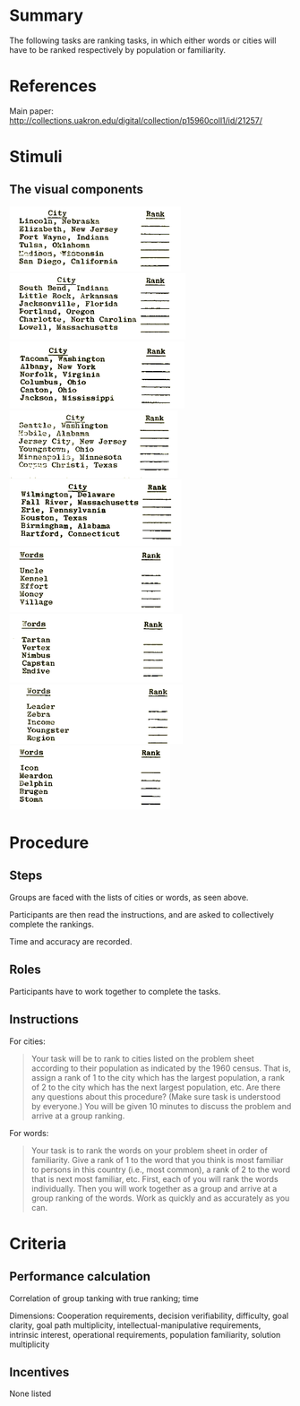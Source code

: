 # Summary
The following tasks are ranking tasks, in which either words or cities will have to be ranked respectively by population or familiarity.

# References
Main paper: http://collections.uakron.edu/digital/collection/p15960coll1/id/21257/

# Stimuli
## The visual components
![city1](/images/city1.png)
![city2](/images/city2.png)
![city3](/images/city3.png)
![city4](/images/city4.png)
![city5](/images/city5.png)
![city6](/images/city6.png)
![city7](/images/city7.png)
![city8](/images/city8.png)
![city9](/images/city9.png)


# Procedure
## Steps
Groups are faced with the lists of cities or words, as seen above. 

Participants are then read the instructions, and are asked to collectively complete the rankings. 

Time and accuracy are recorded.

## Roles 
Participants have to work together to complete the tasks.

## Instructions
For cities:
> Your task will be to rank to cities listed on the problem sheet according to their population as indicated by the 1960 census. That is, assign a rank of 1 to the city which has the largest population, a rank of 2 to the city which has the next largest population, etc. Are there any questions about this procedure? (Make sure task is understood by everyone.) You will be given 10 minutes to discuss the problem and arrive at a group ranking.

For words:
>Your task is to rank the words on your problem sheet in order of familiarity. Give a rank of 1 to the word that you think is most familiar to persons in this country (i.e., most common), a rank of 2 to the word that is next most familiar, etc. First, each of you will rank the words individually. Then you will work together as a group and arrive at a group ranking of the words. Work as quickly and as accurately as you can.

# Criteria
## Performance calculation
Correlation of group tanking with true ranking; time

Dimensions: Cooperation requirements, decision verifiability, difficulty, goal clarity, goal path multiplicity, intellectual-manipulative requirements, intrinsic interest, operational requirements, population familiarity, solution multiplicity

## Incentives
None listed
